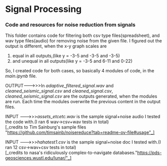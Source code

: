 <h1>Signal Processing</h1>
<h3>Code and resources for noise reduction from signals</h3>


This folder contains code for filtering both csv type files(spreadsheet), and wav type files(audio) for removing noise from the given file.
I figured out the output is different, when the x-y graph scales are
1.  equal in all outputs,(like y = -3-5 and -3-5 and -3-5)
2. and unequal in all outputs(like y = -3-5 and 6-11 and 0-22)

So, I created code for both cases, so basically 4 modules of code, in the *main.ipynb* file. 

OUTPUT--->>>In *adaptive_filtered_signal.wav* and *cleaned_seismic_signal.csv* and *cleaned_signal.csv*, *cleaned_seismic_signal.csv* are the outputs generated, when the modules are run. Each time the modules overwrite the previous content in the output files.

INPUT --->>>*assets_etcetc.wav* is the sample signal+noise audio I tested the code with.(I ran 6 wav->csv+wav tests in total)  <br>
[_credits to Tim Sainburg's sample files "https://github.com/timsainb/noisereduce?tab=readme-ov-file#usage"_]

INPUT --->>>*hahatest1.csv* is the sample signal+noise doc I tested with.(I ran 12 csv->wav+csv tests in total) <br>
[_credits to nasa's ridiculously complex-to-navigate databases."https://pds-geosciences.wustl.edu/lunar/"_]

